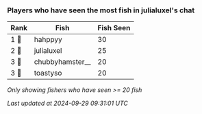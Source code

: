 ### Players who have seen the most fish in julialuxel's chat
| Rank | Fish | Fish Seen |
|------|--------|-----------|
| 1 🥇  | hahppyy  | 30 |
| 2 🥈  | julialuxel  | 25 |
| 3 🥉  | chubbyhamster__  | 20 |
| 3 🥉  | toastyso  | 20 |

_Only showing fishers who have seen >= 20 fish_

_Last updated at 2024-09-29 09:31:01 UTC_